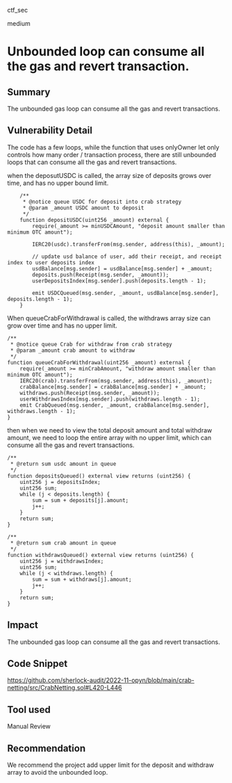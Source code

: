 ctf_sec

medium

# Unbounded loop can consume all the gas and revert transaction.

## Summary

The unbounded gas loop can consume all the gas and revert transactions.

## Vulnerability Detail

The code has a few loops, while the function that uses onlyOwner let only controls how many order / transaction process, there are still unbounded loops that can consume all the gas and revert transactions.

when the deposutUSDC is called, the array size of deposits grows over time, and has no upper bound limit.

```solidity
    /**
     * @notice queue USDC for deposit into crab strategy
     * @param _amount USDC amount to deposit
     */
    function depositUSDC(uint256 _amount) external {
        require(_amount >= minUSDCAmount, "deposit amount smaller than minimum OTC amount");

        IERC20(usdc).transferFrom(msg.sender, address(this), _amount);

        // update usd balance of user, add their receipt, and receipt index to user deposits index
        usdBalance[msg.sender] = usdBalance[msg.sender] + _amount;
        deposits.push(Receipt(msg.sender, _amount));
        userDepositsIndex[msg.sender].push(deposits.length - 1);

        emit USDCQueued(msg.sender, _amount, usdBalance[msg.sender], deposits.length - 1);
    }
```

When queueCrabForWithdrawal is called, the withdraws array size can grow over time and has no upper limit.

```solidity
/**
 * @notice queue Crab for withdraw from crab strategy
 * @param _amount crab amount to withdraw
 */
function queueCrabForWithdrawal(uint256 _amount) external {
	require(_amount >= minCrabAmount, "withdraw amount smaller than minimum OTC amount");
	IERC20(crab).transferFrom(msg.sender, address(this), _amount);
	crabBalance[msg.sender] = crabBalance[msg.sender] + _amount;
	withdraws.push(Receipt(msg.sender, _amount));
	userWithdrawsIndex[msg.sender].push(withdraws.length - 1);
	emit CrabQueued(msg.sender, _amount, crabBalance[msg.sender], withdraws.length - 1);
}
```

then when we need to view the total deposit amount and total withdraw amount, we need to loop the entire array with no upper limit, which can consume all the gas and revert transactions.

```solidity
/**
 * @return sum usdc amount in queue
 */
function depositsQueued() external view returns (uint256) {
	uint256 j = depositsIndex;
	uint256 sum;
	while (j < deposits.length) {
		sum = sum + deposits[j].amount;
		j++;
	}
	return sum;
}

/**
 * @return sum crab amount in queue
 */
function withdrawsQueued() external view returns (uint256) {
	uint256 j = withdrawsIndex;
	uint256 sum;
	while (j < withdraws.length) {
		sum = sum + withdraws[j].amount;
		j++;
	}
	return sum;
}
```

## Impact

The unbounded gas loop can consume all the gas and revert transactions.

## Code Snippet

https://github.com/sherlock-audit/2022-11-opyn/blob/main/crab-netting/src/CrabNetting.sol#L420-L446

## Tool used

Manual Review

## Recommendation

We recommend the project add upper limit for the deposit and withdraw array to avoid the unbounded loop.